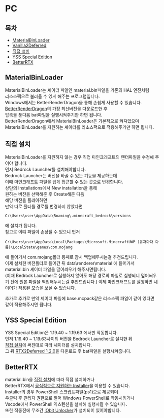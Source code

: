 # PC

## 목차
* [MaterialBinLoader](#MaterialBinLoader)
* [Vanilla2Deferred](#vanilla2deferred)
* [직접 설치](#직접-설치)
* [YSS Special Edition](#yss-special-edition)
* [BetterRTX](#betterrtx)

## MaterialBinLoader
MaterialBinLoader는 셰이더 파일인 material.bin파일을 기존의 HAL 엔진처럼  
리소스팩으로 불러올 수 있게 해주는 프로그램입니다.  
Windows에서는 BetterRenderDragon을 통해 손쉽게 사용할 수 있습니다.  
[BetterRenderDragon](https://github.com/ddf8196/BetterRenderDragon)의 가장 최신버전을 다운로드한 후  
압축을 푼다음 bat파일을 실행시켜주기만 하면 됩니다.  
BetterRenderDragon에서 MaterialBinLoader은 기본적으로 켜져있으며  
MaterialBinLoader를 지원하는 셰이더를 리소스팩으로 적용해주기만 하면 됩니다.

## 직접 설치
MaterialBinLoader를 지원하지 않는 경우 직접 마인크래프트의 렌더파일을 수정해 주어야 합니다.  
먼저 Bedrock Launcher를 설치해야합니다.  
Bedrock Launcher는 버전을 바꿀 수 있는 기능을 제공하는데  
이때 마인크래프트 파일을 쉽게 접근할 수 있는 곳으로 번경합니다.  
상단의 Installations에서 New installation을 통해  
원하는 버전을 선택해준 후 Create해준 다음  
해당 버전을 플레이하면  
만약 따로 폴더를 경로를 번경하지 않았다면
```
C:\Users\user\AppData\Roaming\.minecraft_bedrock\versions
```
에 설치가 됩니다.  
참고로 이떄 파일이 손상될 수 있으니 먼저  
```
C:\Users\user\AppData\Local\Packages\Microsoft.MinecraftUWP_(유저마다 다름)\LocalState\games\com.mojang
```
에 들어가서 com.mojang폴더 통째로 잠시 백업해두시는걸 추천드립니다.  
이제 설치한 버전폴더로 들어간 뒤 data\renderer\material 에 들어가서  
material.bin 셰이더 파일을 덮어씌우기 해주시면됩니다.  
(이때 Bedrock Launcher로 실행하지 않아도 해당 경로의 파일로 실행되니 덮어씌우기 전에 원본 파일을 백업해두시는걸 추천드립니다.)
이제 마인크래프트를 실행하면 셰이더가 적용된 모습을 보실 수 있습니다.

추가로 추가로 만약 셰이더 파일에 base.mcpack같은 리소스팩 파일이 같이 있다면  
같이 적용해주시면 됩니다.

## YSS Special Edition
YSS Special Edition은 1.19.40 ~ 1.19.63 에서만 작동합니다.  
먼저 1.19.40 ~ 1.19.63사이의 버전을 Bedrock Launcher로 설치한 뒤  
[직접 설치](#직접-설치)에 써진대로 따라 셰이더를 설치합니다.  
그 뒤 [RTX2Deferred 1.2.0](https://github.com/ddf8196/BetterRenderDragon/releases/tag/v1.2.0)을 다운로드 후 bat파일을 실행시켜줍니다.  

## BetterRTX
material.bin을 [직접 설치](#직접-설치)에 따라 직접 설치하거나  
BetterRTX에서 [공식적으로 지원하는 Installer](https://github.com/BetterRTX/BetterRTX-Installer)을 이용할 수 있습니다.  
Installer의 경우 PowerShell 스크립트파일(ps1)으로 제공되며  
우클릭 후 관리자 권한으로 열어 Windows PowerShell로 작동시키거나  
Vscode에서 PowerShell 익스텐션을 설치해 실행시킬 수 있습니다.  
또한 작동전에 무조건 [IObit Unlocker](https://www.iobit.com/en/iobit-unlocker.php)가 설치되어 있어야합니다.
